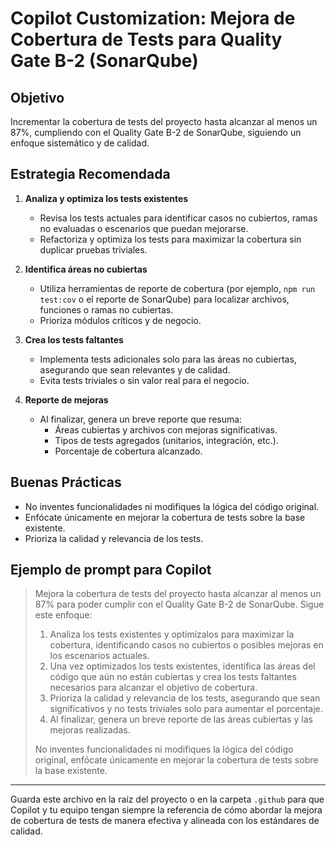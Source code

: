 # Copilot Customization: Mejora de Cobertura de Tests para Quality Gate B-2 (SonarQube)

## Objetivo

Incrementar la cobertura de tests del proyecto hasta alcanzar al menos un 87%, cumpliendo con el Quality Gate B-2 de SonarQube, siguiendo un enfoque sistemático y de calidad.

## Estrategia Recomendada

1. **Analiza y optimiza los tests existentes**
   - Revisa los tests actuales para identificar casos no cubiertos, ramas no evaluadas o escenarios que puedan mejorarse.
   - Refactoriza y optimiza los tests para maximizar la cobertura sin duplicar pruebas triviales.

2. **Identifica áreas no cubiertas**
   - Utiliza herramientas de reporte de cobertura (por ejemplo, `npm run test:cov` o el reporte de SonarQube) para localizar archivos, funciones o ramas no cubiertas.
   - Prioriza módulos críticos y de negocio.

3. **Crea los tests faltantes**
   - Implementa tests adicionales solo para las áreas no cubiertas, asegurando que sean relevantes y de calidad.
   - Evita tests triviales o sin valor real para el negocio.

4. **Reporte de mejoras**
   - Al finalizar, genera un breve reporte que resuma:
     - Áreas cubiertas y archivos con mejoras significativas.
     - Tipos de tests agregados (unitarios, integración, etc.).
     - Porcentaje de cobertura alcanzado.

## Buenas Prácticas

- No inventes funcionalidades ni modifiques la lógica del código original.
- Enfócate únicamente en mejorar la cobertura de tests sobre la base existente.
- Prioriza la calidad y relevancia de los tests.

## Ejemplo de prompt para Copilot

> Mejora la cobertura de tests del proyecto hasta alcanzar al menos un 87% para poder cumplir con el Quality Gate B-2 de SonarQube. Sigue este enfoque:
> 
> 1. Analiza los tests existentes y optimízalos para maximizar la cobertura, identificando casos no cubiertos o posibles mejoras en los escenarios actuales.
> 2. Una vez optimizados los tests existentes, identifica las áreas del código que aún no están cubiertas y crea los tests faltantes necesarios para alcanzar el objetivo de cobertura.
> 3. Prioriza la calidad y relevancia de los tests, asegurando que sean significativos y no tests triviales solo para aumentar el porcentaje.
> 4. Al finalizar, genera un breve reporte de las áreas cubiertas y las mejoras realizadas.
> 
> No inventes funcionalidades ni modifiques la lógica del código original, enfócate únicamente en mejorar la cobertura de tests sobre la base existente.

---

Guarda este archivo en la raíz del proyecto o en la carpeta `.github` para que Copilot y tu equipo tengan siempre la referencia de cómo abordar la mejora de cobertura de tests de manera efectiva y alineada con los estándares de calidad.
